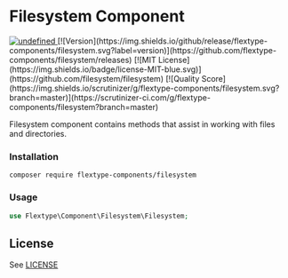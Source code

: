 <h1>Filesystem Component</h1>
<a href="https://github.com/flextype-components/filesystem/releases">
<img alt="undefined" src="https://img.shields.io/github/release/flextype-components/filesystem.svg?label=version">
</a>
[![Version](https://img.shields.io/github/release/flextype-components/filesystem.svg?label=version)](https://github.com/flextype-components/filesystem/releases)
[![MIT License](https://img.shields.io/badge/license-MIT-blue.svg)](https://github.com/filesystem/filesystem)
[![Quality Score](https://img.shields.io/scrutinizer/g/flextype-components/filesystem.svg?branch=master)](https://scrutinizer-ci.com/g/flextype-components/filesystem?branch=master)


Filesystem component contains methods that assist in working with files and directories.

### Installation

```
composer require flextype-components/filesystem
```

### Usage

```php
use Flextype\Component\Filesystem\Filesystem;
```


## License
See [LICENSE](https://github.com/flextype-components/filesystem/blob/master/LICENSE)
